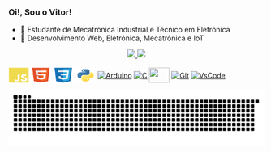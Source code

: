 ### Oi!, Sou o Vitor!

- 🔭 Estudante de Mecatrônica Industrial e Técnico em Eletrônica
- 🌱 Desenvolvimento Web, Eletrônica, Mecatrônica e IoT
<div align="center">
  <a href="https://github.com/VitorBMelo">
  <img height="180em" src="https://github-readme-stats.vercel.app/api?username=VitorBMelo&show_icons=true&theme=react&include_all_commits=true&count_private=true"/>
  <img height="180em" src="https://github-readme-stats.vercel.app/api/top-langs/?username=VitorBMelo&layout=compact&langs_count=7&theme=react"/>
</div>

  </div>
<div style="display: inline_block"><br>
  <img align="center" alt="Js" height="30" width="40" src="https://raw.githubusercontent.com/devicons/devicon/master/icons/javascript/javascript-plain.svg">
  <img align="center" alt="HTML" height="30" width="40" src="https://raw.githubusercontent.com/devicons/devicon/master/icons/html5/html5-original.svg">
  <img align="center" alt="CSS" height="30" width="40" src="https://raw.githubusercontent.com/devicons/devicon/master/icons/css3/css3-original.svg">
  <img align="center" alt="Python" height="30" width="40" src="https://raw.githubusercontent.com/devicons/devicon/master/icons/python/python-original.svg">
  <img align="center" alt="Arduino" height="30" width="40" src="https://cdn.jsdelivr.net/gh/devicons/devicon/icons/arduino/arduino-original-wordmark.svg">
  <img align="center" alt= "C" height="30" width="40" src="https://cdn.jsdelivr.net/gh/devicons/devicon/icons/c/c-original.svg">
  <img align="center" alt"Github" height="30" width="40"src="https://cdn.jsdelivr.net/gh/devicons/devicon/icons/github/github-original.svg">
  <img align="center" alt="Git" height="30" width="40" src="https://cdn.jsdelivr.net/gh/devicons/devicon/icons/git/git-original.svg">
  <img align="center" alt="VsCode" height="30" width="40"src="https://cdn.jsdelivr.net/gh/devicons/devicon/icons/vscode/vscode-original.svg">
</div>

![Snake animation](https://github.com/VitorBMelo/VitorBMelo/blob/output/github-contribution-grid-snake.svg)
